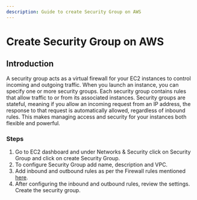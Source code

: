 ```yaml
---
description: Guide to create Security Group on AWS
---
```


# Create Security Group on AWS

## Introduction

A security group acts as a virtual firewall for your EC2 instances to control incoming and outgoing traffic. When you launch an instance, you can specify one or more security groups. Each security group contains rules that allow traffic to or from its associated instances. Security groups are stateful, meaning if you allow an incoming request from an IP address, the response to that request is automatically allowed, regardless of inbound rules. This makes managing access and security for your instances both flexible and powerful.

### Steps&#x20;

1. Go to EC2 dashboard and under Networks & Security click on Security Group and click on create Security Group.
2. To configure Security Group add name, description and VPC.
3. Add inbound and outbound rules as per the Firewall rules mentioned [here](https://docs.openg2p.org/\~/changes/xKUM0sBXFkyR8F24yAMq/deployment/base-infrastructure/openg2p-cluster/cluster-setup/firewall).
4. After configuring the inbound and outbound rules, review the settings. Create the security group.



